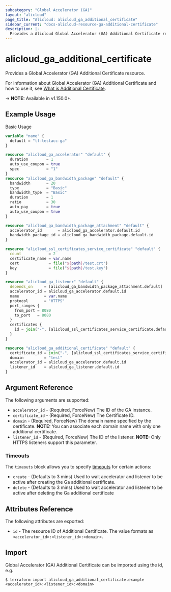 ```yaml
---
subcategory: "Global Accelerator (GA)"
layout: "alicloud"
page_title: "Alicloud: alicloud_ga_additional_certificate"
sidebar_current: "docs-alicloud-resource-ga-additional-certificate"
description: |-
  Provides a Alicloud Global Accelerator (GA) Additional Certificate resource.
---
```


# alicloud\_ga\_additional\_certificate

Provides a Global Accelerator (GA) Additional Certificate resource.

For information about Global Accelerator (GA) Additional Certificate and how to use it, see [What is Additional Certificate](https://www.alibabacloud.com/help/en/doc-detail/302356.html).

-> **NOTE:** Available in v1.150.0+.

## Example Usage

Basic Usage

```terraform
variable "name" {
  default = "tf-testacc-ga"
}

resource "alicloud_ga_accelerator" "default" {
  duration        = 1
  auto_use_coupon = true
  spec            = "1"
}
resource "alicloud_ga_bandwidth_package" "default" {
  bandwidth       = 20
  type            = "Basic"
  bandwidth_type  = "Basic"
  duration        = 1
  ratio           = 30
  auto_pay        = true
  auto_use_coupon = true
}

resource "alicloud_ga_bandwidth_package_attachment" "default" {
  accelerator_id       = alicloud_ga_accelerator.default.id
  bandwidth_package_id = alicloud_ga_bandwidth_package.default.id
}

resource "alicloud_ssl_certificates_service_certificate" "default" {
  count            = 2
  certificate_name = var.name
  cert             = file("${path}/test.crt")
  key              = file("${path}/test.key")
}

resource "alicloud_ga_listener" "default" {
  depends_on     = [alicloud_ga_bandwidth_package_attachment.default]
  accelerator_id = alicloud_ga_accelerator.default.id
  name           = var.name
  protocol       = "HTTPS"
  port_ranges {
    from_port = 8080
    to_port   = 8080
  }
  certificates {
    id = join("-", [alicloud_ssl_certificates_service_certificate.default.0.id, "cn-hangzhou"])
  }
}

resource "alicloud_ga_additional_certificate" "default" {
  certificate_id = join("-", [alicloud_ssl_certificates_service_certificate.default.1.id, "cn-hangzhou"])
  domain         = "test"
  accelerator_id = alicloud_ga_accelerator.default.id
  listener_id    = alicloud_ga_listener.default.id
}
```

## Argument Reference

The following arguments are supported:

* `accelerator_id` - (Required, ForceNew) The ID of the GA instance.
* `certificate_id` - (Required, ForceNew) The Certificate ID.
* `domain` - (Required, ForceNew) The domain name specified by the certificate. **NOTE:** You can associate each domain name with only one additional certificate.
* `listener_id` - (Required, ForceNew) The ID of the listener. **NOTE:** Only HTTPS listeners support this parameter.

### Timeouts

The `timeouts` block allows you to specify [timeouts](https://www.terraform.io/docs/configuration-0-11/resources.html#timeouts) for certain actions:

* `create` - (Defaults to 3 mins) Used to wait accelerator and listener to be active after creating the Ga additional certificate.
* `delete` - (Defaults to 3 mins) Used to wait accelerator and listener to be active after deleting the Ga additional certificate


## Attributes Reference

The following attributes are exported:

* `id` - The resource ID of Additional Certificate. The value formats as `<accelerator_id>:<listener_id>:<domain>`.

## Import

Global Accelerator (GA) Additional Certificate can be imported using the id, e.g.

```
$ terraform import alicloud_ga_additional_certificate.example <accelerator_id>:<listener_id>:<domain>
```